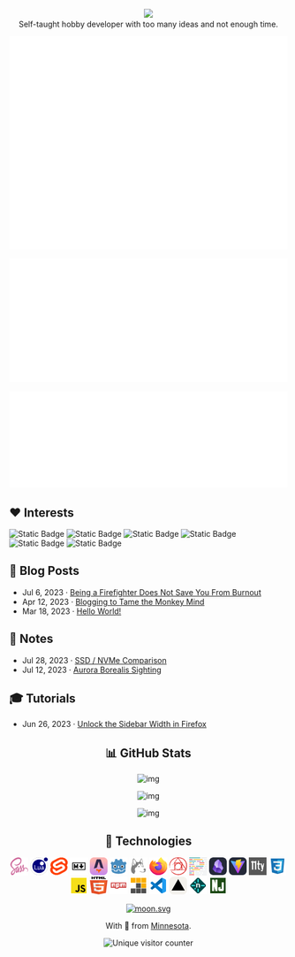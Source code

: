 <p align="center">  
<img src="https://readme-typing-svg.demolab.com?font=Fira+Code&pause=1000&center=true&random=false&width=435&lines=Hey+there!+I'm+Miguel+Pimentel." />
<br />
Self-taught hobby developer with too many ideas and not enough time.
</p>

<div align="center">

![basic info](assets/svg/metrics-gh-base.svg)

![recent activity](assets/svg/metrics-gh-recent-activity.svg)

![languages](assets/svg/metrics-gh-languages.svg)
</div>

## ❤️ Interests

![Static Badge](https://img.shields.io/badge/Web_Development-rebeccapurple?style=flat-square)
![Static Badge](https://img.shields.io/badge/Static%20Site%20Generators-gold?style=flat-square)
![Static Badge](https://img.shields.io/badge/Fire%20Science-red?style=flat-square)
![Static Badge](https://img.shields.io/badge/Game%20Development-dodgerblue?style=flat-square)  
![Static Badge](https://img.shields.io/badge/Personal%20Knowledge%20Management-darkgreen?style=flat-square)
![Static Badge](https://img.shields.io/badge/Public%20Infrastructure-gray?style=flat-square)

<!-- ## ❤️ Interests

- Web Development
- Static Site Generators
- Fire Science
- Personal Knowledge Management
- Game Development
- Public Infrastructure -->

## 📝 Blog Posts

<!-- BLOG-POST-LIST:START -->
- Jul 6, 2023 · [Being a Firefighter Does Not Save You From Burnout](https://miguelpimentel.do/on-burning-out/)
- Apr 12, 2023 · [Blogging to Tame the Monkey Mind](https://miguelpimentel.do/monkey-mind/)
- Mar 18, 2023 · [Hello World!](https://miguelpimentel.do/hello-world/)
<!-- BLOG-POST-LIST:END -->

## 📓 Notes

<!-- NOTES:START -->
- Jul 28, 2023 · [SSD / NVMe Comparison](https://miguelpimentel.do/ssd-nvme-comparison/)
- Jul 12, 2023 · [Aurora Borealis Sighting](https://miguelpimentel.do/aurora-borealis/)<!-- NOTES:END -->

## 🎓 Tutorials

<!-- TUTORIALS:START -->
- Jun 26, 2023 · [Unlock the Sidebar Width in Firefox](https://miguelpimentel.do/unlock-firefox-sidebar/)<!-- TUTORIALS:END -->

<!-- ## 🕒 Recent Activity -->

<!--START_SECTION:activity-->
<!-- 1. 🗣 Commented on [#2](https://github.com/kjk/edna/issues/2#issuecomment-2138026500) in [kjk/edna](https://github.com/kjk/edna)
2. ❗ Opened issue [#2](https://github.com/kjk/edna/issues/2) in [kjk/edna](https://github.com/kjk/edna)
3. ❌ Closed PR [#4](https://github.com/semanticdata/eleventy-plus-vite/pull/4) in [semanticdata/eleventy-plus-vite](https://github.com/semanticdata/eleventy-plus-vite) -->
<!--END_SECTION:activity-->

<div align="center">

## 📊 GitHub Stats

![img](https://github-readme-stats.vercel.app/api/top-langs/?username=semanticdata&hide=markdown&layout=compact&theme=material-palenight)

![img](https://github-readme-stats.vercel.app/api?username=semanticdata&show_icons=true&theme=material-palenight&hide_rank=true&border_radius=6)

![img](https://streak-stats.demolab.com?user=semanticdata&theme=material-palenight&mode=weekly&hide_longest_streak=false&border_radius=6)

## 🤖 Technologies

![sass icon](assets/icons/logos--sass.png) ![lua icon](assets/icons/logos--lua.png) ![svelte icon](assets/icons/logos--svelte-icon.png) ![markdown icon](assets/icons/openmoji--markdown.png) ![astro icon](assets/icons/skill-icons--astro.png) ![godot icon](assets/icons/devicon--godot.png) ![husky icon](assets/icons/vscode-icons--file-type-husky.png) ![firefox icon](assets/icons/logos--firefox.png) ![postcss icon](assets/icons/logos--postcss.png) ![prettier icon](assets/icons/logos--prettier.png) ![obsidian icon](assets/icons/skill-icons--obsidian-dark.png) ![vite icon](assets/icons/skill-icons--vite-dark.png) ![eleventy icon](assets/icons/eleventy-small-gray-bg.png) ![css icon](assets/icons/vscode-icons--file-type-css.png) ![javascript icon](assets/icons/vscode-icons--file-type-js-official.png) ![html icon](assets/icons/logos--html-5.png) ![npm icon](assets/icons/vscode-icons--file-type-npm.png) ![pnpm icon](assets/icons/vscode-icons--file-type-light-pnpm.png) ![vs code icon](assets/icons/vscode-icons--file-type-vscode.png) ![vercel icon](assets/icons/skill-icons--vercel-light.png) ![netlify icon](assets/icons/vscode-icons--file-type-light-netlify.png) ![nunjucks icon](assets/icons/vscode-icons--file-type-nunjucks.png)
</div>
<!--
![skillicons.dev](https://skillicons.dev/icons?i=js,html,css,sass,lua,markdown,astro,godot,npm,pnpm,vscode,vercel,netlify,obsidian,vite,neovim,git,svg,svelte,python)
</div>-->

<p align="center">
<a href="https://moon-svg.minung.dev"><img src="https://moon-svg.minung.dev/moon.svg?theme=basic&rotate=0" alt="moon.svg"></a>
</p>
<p align="center">
With 💜 from <a href="https://www.instagram.com/reel/BVRFeF8h2m3/" target="_blank">Minne</a><a href="https://www.instagram.com/reel/Bhl7n_oH1av/" target="_blank">sota</a>.
</p>
<p align="center">
<img src="https://img.shields.io/endpoint?url=https%3A%2F%2Fhits.dwyl.com%2Fsemanticdata%2Fsemanticdata.json&label=Visitors&color=palepink" alt="Unique visitor counter" />
</p>
